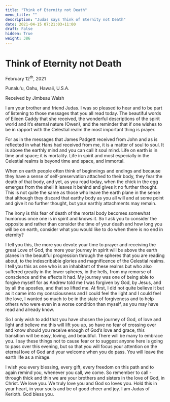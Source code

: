 ```yaml
---
title: "Think of Eternity not Death"
menu_title: ""
description: "Judas says Think of Eternity not Death"
date: 2021-04-15 07:21:03+11:00
draft: False
hidden: True
weight: 386
---
```

# Think of Eternity not Death 

February 12<sup>th</sup>, 2021

Punalu'u, Oahu, Hawaii, U.S.A.

Received by Jimbeau Walsh


I am your brother and friend Judas. I was so pleased to hear and to be part of listening to those messages that you all read today. The beautiful words of Eileen Caddy that she received, the wonderful descriptions of the spirit world and it’s eternal nature (Owen), and the reminder that if one wishes to be in rapport with the Celestial realm the most important thing is prayer. 

For as in the messages that James Padgett received from John and as is reflected in what Hans had received from me, it is a matter of soul to soul. It is above the earthly mind and you can call it soul mind. Life on earth is in time and space; it is mortality. Life in spirit and most especially in the Celestial realms is beyond time and space, and immortal. 

When on earth people often think of beginnings and endings and because they have a sense of self-preservation attached to their body, they fear the death of that body, and yet, as you read today, when the chick in the egg emerges from the shell it leaves it behind and gives it no further thought. This is not quite the same as those who leave the earth plane in the sense that although they discard that earthy body as you all will and at some point and give it no further thought, but your earthly attachments may remain. 

The irony is this fear of death of the mortal body becomes somewhat humorous once one is in spirit and knows it. So I ask you to consider the opposite and rather than consider the time of your death and how long you will be on earth, consider what you would like to do when there is no end in eternity? 

I tell you this, the more you devote your time to prayer and receiving the great Love of God, the more your journey in spirit will be above the earth planes in the beautiful progression through the spheres that you are reading about, to the indescribable glories and magnificence of the Celestial realms. I tell you this as one who is an inhabitant of these realms but who also suffered greatly in the lower spheres, in the hells, from my remorse of conscience and the effects it had. My journey was one of being able to forgive myself for as Andrew told me I was forgiven by God, by Jesus, and by all the apostles, and that so lifted me. At first, I did not quite believe it but as it came into my consciousness and I could feel the light and I could feel the love, I wanted so much to be in the state of forgiveness and to help others who were even in a worse condition than myself, as you may have read and already know.

So I only wish to add that you have chosen the journey of God, of love and light and believe me this will lift you up, so have no fear of crossing over and know should you receive enough of God’s love and grace, this transition will be easy, loving, and beautiful. There will be many to embrace you. I say these things not to cause fear or to suggest anyone here is going to pass over this evening, but so that you will focus your attention on the eternal love of God and your welcome when you do pass. You will leave the earth life as a mirage. 

I wish you every blessing, every gift, every freedom on this path and to again remind you, whenever you call, we come. So remember to call - through thick and thin we are your brothers and sisters in the love of God, in Christ. We love you. We truly love you and God so loves you. Hold this in your heart, in your souls and be of good cheer and joy. I am Judas of Kerioth. God bless you.
